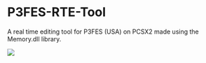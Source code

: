 # P3FES-RTE-Tool
A real time editing tool for P3FES (USA) on PCSX2 made using the Memory.dll library.

![](https://i.imgur.com/xJgx55K.png)
